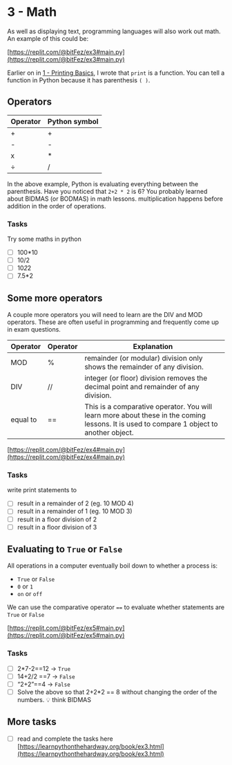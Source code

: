 # 3 - Math

As well as displaying text, programming languages will also work out math. An example of this could be:

[https://replit.com/@bitFez/ex3#main.py](https://replit.com/@bitFez/ex3#main.py)

Earlier on in [1 - Printing Basics](1%20-%20Printing%20Basics%20b9a0e9a8f7724636be389b3f3b8ca5e8.md), I wrote that `print` is a function. You can tell a function in Python because it has parenthesis `( )`. 

## Operators

| Operator | Python symbol |
| --- | --- |
| + | + |
| - | - |
| x | * |
| ÷ | / |

In the above example, Python is evaluating everything between the parenthesis. Have you noticed that `2+2 * 2` is 6? You probably learned about  BIDMAS (or BODMAS) in math lessons. multiplication happens before addition in the order of operations. 

### Tasks

Try some maths in python

- [ ]  100*10
- [ ]  10/2
- [ ]  10*2*2
- [ ]  7.5*2

## Some more operators

A couple more operators you will need to learn are the DIV and MOD operators. These are often useful in programming and frequently come up in exam questions.

| Operator | Operator | Explanation |
| --- | --- | --- |
| MOD | % | remainder (or modular) division only shows the remainder of any division. |
| DIV | // | integer (or floor) division removes the decimal point and remainder of any division. |
| equal to | == | This is a comparative operator. You will learn more about these in the coming lessons. It is used to compare 1 object to another object. |

[https://replit.com/@bitFez/ex4#main.py](https://replit.com/@bitFez/ex4#main.py)

### Tasks

write print statements to

- [ ]  result in a remainder of 2 (eg. 10 MOD 4)
- [ ]  result in a remainder of 1 (eg. 10 MOD 3)
- [ ]  result in a floor division of 2
- [ ]  result in a floor division of 3

## Evaluating to `True` or `False`

All operations in a computer eventually boil down to whether a process is:

- `True` or `False`
- `0` or `1`
- `on` or `off`

We can use the comparative operator `==` to evaluate whether statements are `True` or `False`

[https://replit.com/@bitFez/ex5#main.py](https://replit.com/@bitFez/ex5#main.py)

### Tasks

- [ ]  2*7-2==12 → `True`
- [ ]  14+2/2 ==7 → `False`
- [ ]  “2+2”==4 → `False`
- [ ]  Solve the above so that 2+2*2 == 8 without changing the order of the numbers. 💡 think BIDMAS

## More tasks

- [ ]  read and complete the tasks here [https://learnpythonthehardway.org/book/ex3.html](https://learnpythonthehardway.org/book/ex3.html)